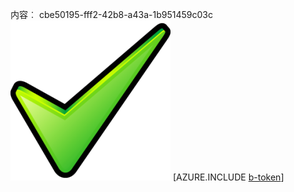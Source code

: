 内容︰ cbe50195-fff2-42b8-a43a-1b951459c03c![图像](5fe6b7b1-94b4-480a-8f70-72c009384173.png)
[AZURE.INCLUDE [b-token](a64496bf-6b3c-4c83-a07e-c40c60e95859.md)]
